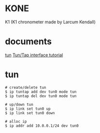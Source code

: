 # KONE
K1 (K1 chronometer made by Larcum Kendall)

# documents
[tun](https://www.kernel.org/doc/Documentation/networking/tuntap.txt)
[Tun/Tap interface tutorial](http://backreference.org/2010/03/26/tuntap-interface-tutorial/)

# tun
```
# create/delete tun
$ ip tuntap add dev tun0 mode tun
$ ip tuntap del dev tun0 mode tun

# up/down tun
$ ip link set tun0 up
$ ip link set tun0 down

# alloc ip
$ ip addr add 10.0.0.1/24 dev tun0

```

